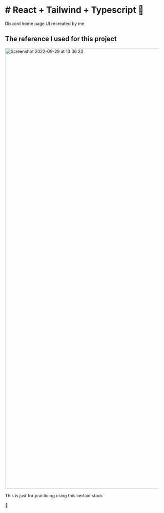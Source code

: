 <h1> # React + Tailwind + Typescript 🧨 </h1>

Discord home page UI recreated by me

<h2>The reference I used for this project</h2>
<img width="1440" alt="Screenshot 2022-09-29 at 13 36 23" src="https://user-images.githubusercontent.com/55697885/197988082-9d85911b-0041-4c72-b1a4-ad85b5753654.png">


This is just for practicing using this certain stack

💩
